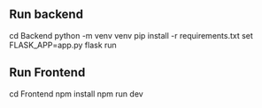 Run backend 
---------
cd Backend
python -m venv venv
pip install -r requirements.txt
set FLASK_APP=app.py
flask run

Run Frontend
-------
cd Frontend
npm install
npm run dev
